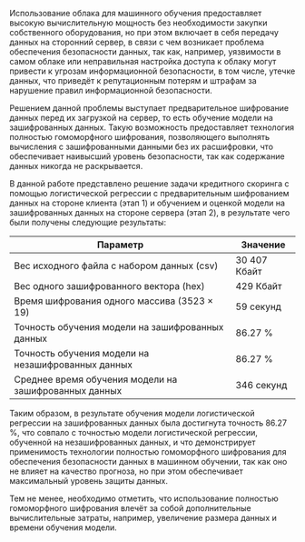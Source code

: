 Использование облака для машинного обучения предоставляет высокую вычислительную мощность без необходимости закупки собственного оборудования, но при этом включает в себя передачу данных на сторонний сервер, в связи с чем возникает проблема обеспечения безопасности данных, так как, например, уязвимости в самом облаке или неправильная настройка доступа к облаку могут привести к угрозам информационной безопасности, в том числе, утечке данных, что приведёт к репутационным потерям и штрафам за нарушение правил информационной безопасности.

Решением данной проблемы выступает предварительное шифрование данных перед их загрузкой на сервер, то есть обучение модели на зашифрованных данных. Такую возможность предоставляет технология полностью гомоморфного шифрования, позволяющего выполнять вычисления с зашифрованными данными без их расшифровки, что обеспечивает наивысший уровень безопасности, так как содержание данных никогда не раскрывается.

В данной работе представлено решение задачи кредитного скоринга с помощью логистической регрессии с предварительным шифрованием данных на стороне клиента (этап 1) и обучением и оценкой модели на зашифрованных данных на стороне сервера (этап 2), в результате чего были получены следующие результаты:

| Параметр      | Значение |
| --- | --- |
| Вес исходного файла с набором данных (csv)  | 30 407 Кбайт  |
| Вес одного зашифрованного вектора (hex)  | 429 Кбайт  |
| Время шифрования одного массива (3523 × 19) | 59 секунд  |
| Точность обучения модели на зашифрованных данных  | 86.27 %  |
| Точность обучения модели на незашифрованных данных  | 86.27 %  |
| Среднее время обучения модели на зашифрованных данных  | 346 секунд  |

Таким образом, в результате обучения модели логистической регрессии на зашифрованных данных была достигнута точность 86.27 %, что совпало с точностью модели логистической регрессии, обученной на незашифрованных данных, и что демонстрирует применимость технологии полностью гомоморфного шифрования для обеспечения безопасности данных в машинном обучении, так как оно не влияет на качество прогноза, но при этом обеспечивает максимальный уровень защиты данных.

Тем не менее, необходимо отметить, что использование полностью гомоморфного шифрования влечёт за собой дополнительные вычислительные затраты, например, увеличение размера данных и времени обучения модели. 

